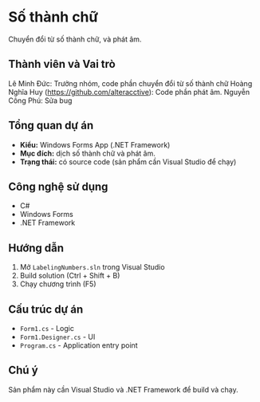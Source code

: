 # Số thành chữ

Chuyển đổi từ số thành chữ, và phát âm.

## Thành viên và Vai trò
Lê Minh Đức: Trưởng nhóm, code phần chuyển đổi từ số thành chữ 
Hoàng Nghĩa Huy (https://github.com/alteracctive): Code phần phát âm.
Nguyễn Công Phú: Sửa bug

## Tổng quan dự án
- **Kiểu:** Windows Forms App (.NET Framework)
- **Mục đích:** dịch số thành chữ và phát âm.
- **Trạng thái:** có source code (sản phẩm cần Visual Studio để chạy)

## Công nghệ sử dụng
- C#
- Windows Forms
- .NET Framework

## Hướng dẫn 
1. Mở `LabelingNumbers.sln` trong Visual Studio
2. Build solution (Ctrl + Shift + B)
3. Chạy chương trình (F5)

## Cấu trúc dự án
- `Form1.cs` - Logic
- `Form1.Designer.cs` - UI
- `Program.cs` - Application entry point

## Chú ý
Sản phẩm này cần Visual Studio và .NET Framework để build và chạy.
